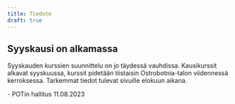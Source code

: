 ```yaml
---
title: Tiedote
draft: true
---
```

## Syyskausi on alkamassa

Syyskauden kurssien suunnittelu on jo täydessä vauhdissa. Kausikurssit alkavat syyskuussa, kurssit pidetään tiistaisin Ostrobotnia-talon viidennessä kerroksessa. Tarkemmat tiedot tulevat sivuille elokuun aikana.

\-  POTin hallitus 11.08.2023
